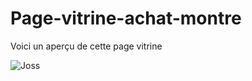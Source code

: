 # Page-vitrine-achat-montre
Voici un aperçu de cette page vitrine
<p><img align="center" src="https://image.noelshack.com/fichiers/2024/11/4/1710411662-montresite.png" alt="Joss" /></p>
